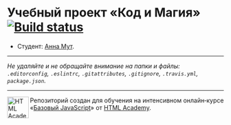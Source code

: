 # Учебный проект «Код и Магия» [![Build status][travis-image]][travis-url]

* Студент: [Анна Мут](https://up.htmlacademy.ru/javascript/12/user/472443).

---

_Не удаляйте и не обращайте внимание на папки и файлы:_<br>
_`.editorconfig`, `.eslintrc`, `.gitattributes`, `.gitignore`, `.travis.yml`, `package.json`._

---

<a href="https://htmlacademy.ru/intensive/javascript"><img align="left" width="50" height="50" title="HTML Academy" src="https://up.htmlacademy.ru/static/img/intensive/javascript/logo-for-github.svg"></a>

Репозиторий создан для обучения на интенсивном онлайн‑курсе «[Базовый JavaScript](https://htmlacademy.ru/intensive/javascript)» от [HTML Academy](https://htmlacademy.ru).

[travis-image]: https://travis-ci.org/htmlacademy-javascript/472443-code-and-magick.svg?branch=master
[travis-url]: https://travis-ci.org/htmlacademy-javascript/472443-code-and-magick
